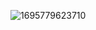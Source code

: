 ![1695779623710](https://github.com/liao-qiang/poc-exp/assets/81925412/1a6f00cf-3af1-47bb-8e5f-7ba1c1aa628d)
